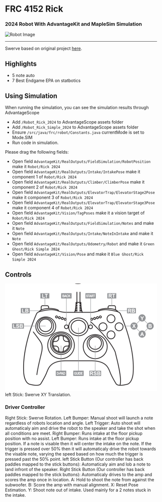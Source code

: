# FRC 4152 Rick

### 2024 Robot With AdvantageKit and MapleSim Simulation

![Robot Image](/assets/_MG_2139.jpg)

---

Swerve based on original project [here](https://www.chiefdelphi.com/t/advantagekit-2024-log-replay-again/442968/54).

## Highlights
- 5 note auto
- 7 Best Endgame EPA on statbotics

## Using Simulation
When running the simulation, you can see the simulation results through AdvantageScope

- Add `/Robot_Rick_2024` to AdvantageScope assets folder
- Add `/Robot_Rick_Simple_2024` to AdvantageScope assets folder
- Ensure `/src/java/frc/robot/Constants.java` currentMode is set to Mode.SIM
- Run code in simulation.

Please drag the following fields:

- Open field `AdvantageKit/RealOutputs/FieldSimulation/RobotPosition` make it `Robot/Rick 2024`
- Open field `AdvantageKit/RealOutputs/Intake/IntakePose` make it component 1 of `Robot/Rick 2024`
- Open field `AdvantageKit/RealOutputs/Climber/ClimberPose` make it component 2 of `Robot/Rick 2024`
- Open field `AdvantageKit/RealOutputs/ElevatorTrap/ElevatorStage2Pose` make it component 3 of `Robot/Rick 2024`
- Open field `AdvantageKit/RealOutputs/ElevatorTrap/ElevatorStage3Pose` make it component 4 of `Robot/Rick 2024`
- Open field `AdvantageKit/Vision/TagPoses` make it a vision target of `Robot/Rick 2024`
- Open field `AdvantageKit/RealOutputs/FieldSimulation/Notes` and make it `Note`
- Open field `AdvantageKit/RealOutputs/Intake/NoteInIntake` and make it `Note`
- Open field `AdvantageKit/RealOutputs/Odometry/Robot` and make it `Green Ghost/Rick Simple 2024`
- Open field `AdvantageKit/Vision/Pose` and make it `Blue Ghost/Rick Simple 2024`

## Controls
![Controller Image](/assets/XboxDiagram.png)
left Stick: Swerve XY Translation.
### Driver Controller
Right Stick: Swerve Rotation.
Left Bumper: Manual shoot will launch a note regardless of robots location and angle.
Left Trigger: Auto shoot will automaticaly aim and drive the robot to the speaker and take the shot when all conditions are meet.
Right Bumper: Runs intake at the floor pickup position with no assist.
Left Bumper: Runs intake at the floor pickup position. If a note is visable then it will center the intake on the note. If the trigger is pressed over 50% then it will automaticaly drive the robot towards the visable note, varying the speed based on how much the trigger is pressed past the 50% point.
left Stick Button (Our controller has back paddles mapped to the stick buttons): Automaticaly aim and lob a note to land infront of the speaker.
Right Stick Button (Our controller has back paddles mapped to the stick buttons): Automaticaly drives to the amp and scores the amp once in location.
A: Hold to shoot the note from against the subwoofer.
B: Score the amp with manual alignment.
X: Reset Pose Estimation.
Y: Shoot note out of intake. Used mainly for a 2 notes stuck in the intake.
